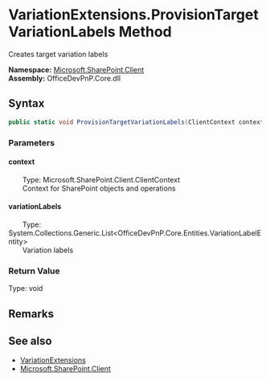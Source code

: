 # VariationExtensions.ProvisionTargetVariationLabels Method  
 Creates target variation labels   

**Namespace:** [Microsoft.SharePoint.Client](Microsoft.SharePoint.Client.md)  
**Assembly:** OfficeDevPnP.Core.dll  
## Syntax
```C#
public static void ProvisionTargetVariationLabels(ClientContext context, List<VariationLabelEntity> variationLabels)
```
### Parameters
#### context  
&emsp;&emsp;Type: Microsoft.SharePoint.Client.ClientContext  
&emsp;&emsp;Context for SharePoint objects and operations  

  

#### variationLabels  
&emsp;&emsp;Type: System.Collections.Generic.List&lt;OfficeDevPnP.Core.Entities.VariationLabelEntity&gt;  
&emsp;&emsp;Variation labels  

  

### Return Value
Type: void  

## Remarks
  
## See also
- [VariationExtensions](Microsoft.SharePoint.Client.VariationExtensions.md) 
- [Microsoft.SharePoint.Client](Microsoft.SharePoint.Client.md) 
